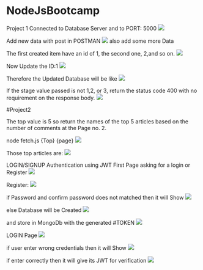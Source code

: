 # NodeJsBootcamp

Project 1
Connected to Database Server and to PORT: 5000
![](Project/demo%20Images/p1.png)

Add new data with post in POSTMAN
![](Project/demo%20Images/p1Post.png)
also add some more Data

The first created item have an id of 1, the second one, 2,and so on.
![](Project/demo%20Images/p1mongodb.png)

Now Update the ID:1 
![](Project/demo%20Images/p1put.png)

Therefore the Updated Database will be like
![](Project/demo%20Images/p1put2.png)


If the stage value passed is not 1,2, or 3, return the status code 400 with no requirement on the response body.
![](Project/demo%20Images/p1putError.png)


#Project2

The top value is 5 so return the names of the top 5 articles based on the number of comments at the Page no. 2.

node fetch.js {Top} {page}
![](Project/demo%20Images/fetch2.png)

Those top articles are:
![](Project/demo%20Images/fetch.png)


LOGIN/SIGNUP Authentication using JWT
First Page
asking for a login or Register
![](Project/demo%20Images/loginSignup.png)

Register:
![](Project/demo%20Images/register.png)

if Password and confirm password does not matched then it will Show
![](Project/demo%20Images/registerError2.png)

else
Database will be Created
![](Project/demo%20Images/terminal.png)

and store in MongoDb with the generated  #TOKEN
![](Project/demo%20Images/token.png)


LOGIN Page
![](Project/demo%20Images/login.png)

if user enter wrong credentials then it will Show
![](Project/demo%20Images/loginerror.png)

if enter correctly then it will give its JWT for verification
![](Project/demo%20Images/loginToken.png)
